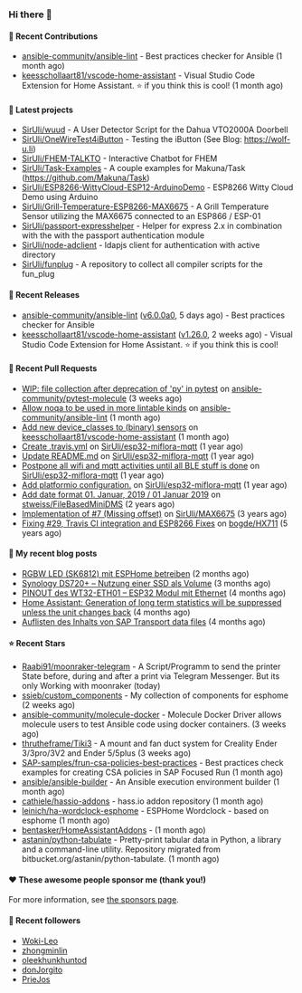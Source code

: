 ### Hi there 👋

#### 👷 Recent Contributions

- [ansible-community/ansible-lint](https://github.com/ansible-community/ansible-lint) - Best practices checker for Ansible (1 month ago)
- [keesschollaart81/vscode-home-assistant](https://github.com/keesschollaart81/vscode-home-assistant) - Visual Studio Code Extension for Home Assistant. ⭐ if you think this is cool! (1 month ago)

#### 🌱 Latest projects

- [SirUli/wuud](https://github.com/SirUli/wuud) - A User Detector Script for the Dahua VTO2000A Doorbell
- [SirUli/OneWireTest4iButton](https://github.com/SirUli/OneWireTest4iButton) - Testing the iButton (See Blog: https://wolf-u.li)
- [SirUli/FHEM-TALKTO](https://github.com/SirUli/FHEM-TALKTO) - Interactive Chatbot for FHEM
- [SirUli/Task-Examples](https://github.com/SirUli/Task-Examples) - A couple examples for Makuna/Task (https://github.com/Makuna/Task)
- [SirUli/ESP8266-WittyCloud-ESP12-ArduinoDemo](https://github.com/SirUli/ESP8266-WittyCloud-ESP12-ArduinoDemo) - ESP8266 Witty Cloud Demo using Arduino
- [SirUli/Grill-Temperature-ESP8266-MAX6675](https://github.com/SirUli/Grill-Temperature-ESP8266-MAX6675) - A Grill Temperature Sensor utilizing the MAX6675 connected to an ESP866 / ESP-01
- [SirUli/passport-expresshelper](https://github.com/SirUli/passport-expresshelper) - Helper for express 2.x in combination with the with the passport authentication module
- [SirUli/node-adclient](https://github.com/SirUli/node-adclient) - ldapjs client for authentication with active directory
- [SirUli/funplug](https://github.com/SirUli/funplug) - A repository to collect all compiler scripts for the fun_plug

#### 🔭 Recent Releases

- [ansible-community/ansible-lint](https://github.com/ansible-community/ansible-lint) ([v6.0.0a0](https://github.com/ansible-community/ansible-lint/releases/tag/v6.0.0a0), 5 days ago) - Best practices checker for Ansible
- [keesschollaart81/vscode-home-assistant](https://github.com/keesschollaart81/vscode-home-assistant) ([v1.26.0](https://github.com/keesschollaart81/vscode-home-assistant/releases/tag/v1.26.0), 2 weeks ago) - Visual Studio Code Extension for Home Assistant. ⭐ if you think this is cool!

#### 🔨 Recent Pull Requests

- [WIP: file collection after deprecation of &#39;py&#39; in pytest](https://github.com/ansible-community/pytest-molecule/pull/114) on [ansible-community/pytest-molecule](https://github.com/ansible-community/pytest-molecule) (3 weeks ago)
- [Allow noqa to be used in more lintable kinds](https://github.com/ansible-community/ansible-lint/pull/1819) on [ansible-community/ansible-lint](https://github.com/ansible-community/ansible-lint) (1 month ago)
- [Add new device_classes to (binary) sensors](https://github.com/keesschollaart81/vscode-home-assistant/pull/1861) on [keesschollaart81/vscode-home-assistant](https://github.com/keesschollaart81/vscode-home-assistant) (1 month ago)
- [Create .travis.yml](https://github.com/SirUli/esp32-miflora-mqtt/pull/4) on [SirUli/esp32-miflora-mqtt](https://github.com/SirUli/esp32-miflora-mqtt) (1 year ago)
- [Update README.md](https://github.com/SirUli/esp32-miflora-mqtt/pull/3) on [SirUli/esp32-miflora-mqtt](https://github.com/SirUli/esp32-miflora-mqtt) (1 year ago)
- [Postpone all wifi and mqtt activities until all BLE stuff is done](https://github.com/SirUli/esp32-miflora-mqtt/pull/2) on [SirUli/esp32-miflora-mqtt](https://github.com/SirUli/esp32-miflora-mqtt) (1 year ago)
- [Add platformio configuration.](https://github.com/SirUli/esp32-miflora-mqtt/pull/1) on [SirUli/esp32-miflora-mqtt](https://github.com/SirUli/esp32-miflora-mqtt) (1 year ago)
- [Add date format 01. Januar, 2019 / 01 Januar 2019](https://github.com/stweiss/FileBasedMiniDMS/pull/12) on [stweiss/FileBasedMiniDMS](https://github.com/stweiss/FileBasedMiniDMS) (2 years ago)
- [Implementation of #7 (Missing offset)](https://github.com/SirUli/MAX6675/pull/8) on [SirUli/MAX6675](https://github.com/SirUli/MAX6675) (3 years ago)
- [Fixing #29, Travis CI integration and ESP8266 Fixes](https://github.com/bogde/HX711/pull/40) on [bogde/HX711](https://github.com/bogde/HX711) (5 years ago)

#### 📜 My recent blog posts

- [RGBW LED (SK6812) mit ESPHome betreiben](https://wolf-u.li/6195/rgbw-led-sk6812-mit-esphome-betreiben/) (2 months ago)
- [Synology DS720&#43; – Nutzung einer SSD als Volume](https://wolf-u.li/6184/synology-ds720-nutzung-einer-ssd-als-volume/) (3 months ago)
- [PINOUT des WT32-ETH01 – ESP32 Modul mit Ethernet](https://wolf-u.li/6181/pinout-des-wt32-eth01-esp32-modul-mit-ethernet/) (4 months ago)
- [Home Assistant: Generation of long term statistics will be suppressed unless the unit changes back](https://wolf-u.li/6178/home-assistant-generation-of-long-term-statistics-will-be-suppressed-unless-the-unit-changes-back/) (4 months ago)
- [Auflisten des Inhalts von SAP Transport data files](https://wolf-u.li/6176/auflisten-des-inhalts-von-sap-transport-data-files/) (4 months ago)

#### ⭐ Recent Stars

- [Raabi91/moonraker-telegram](https://github.com/Raabi91/moonraker-telegram) - A Script/Programm to send the printer State before, during and after a print via Telegram Messenger. But its only Working with moonraker (today)
- [ssieb/custom_components](https://github.com/ssieb/custom_components) - My collection of components for esphome (2 weeks ago)
- [ansible-community/molecule-docker](https://github.com/ansible-community/molecule-docker) - Molecule Docker Driver allows molecule users to test Ansible code using docker containers. (3 weeks ago)
- [thrutheframe/Tiki3](https://github.com/thrutheframe/Tiki3) - A mount and fan duct system for Creality Ender 3/3pro/3V2 and Ender 5/5plus (3 weeks ago)
- [SAP-samples/frun-csa-policies-best-practices](https://github.com/SAP-samples/frun-csa-policies-best-practices) - Best practices check examples for creating CSA policies in SAP Focused Run (1 month ago)
- [ansible/ansible-builder](https://github.com/ansible/ansible-builder) - An Ansible execution environment builder (1 month ago)
- [cathiele/hassio-addons](https://github.com/cathiele/hassio-addons) - hass.io addon repository (1 month ago)
- [leinich/ha-wordclock-esphome](https://github.com/leinich/ha-wordclock-esphome) - ESPHome Wordclock - based on esphome (1 month ago)
- [bentasker/HomeAssistantAddons](https://github.com/bentasker/HomeAssistantAddons) -  (1 month ago)
- [astanin/python-tabulate](https://github.com/astanin/python-tabulate) - Pretty-print tabular data in Python, a library and a command-line utility. Repository migrated from bitbucket.org/astanin/python-tabulate. (1 month ago)

#### ❤️ These awesome people sponsor me (thank you!)


For more information, see [the sponsors page](https://github.com/sponsors/SirUli/).

#### 👯 Recent followers

- [Woki-Leo](https://github.com/Woki-Leo)
- [zhongminlin](https://github.com/zhongminlin)
- [oleekhunkhuntod](https://github.com/oleekhunkhuntod)
- [donJorgito](https://github.com/donJorgito)
- [PrieJos](https://github.com/PrieJos)